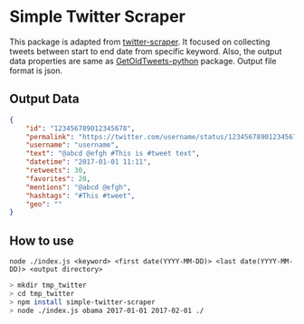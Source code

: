 Simple Twitter Scraper
======================

This package is adapted from [twitter-scraper](https://github.com/Volox/TwitterScraper).
It focused on collecting tweets between start to end date from specific keyword.
Also, the output data properties are same as [GetOldTweets-python](https://github.com/Jefferson-Henrique/GetOldTweets-python) package.
Output file format is json.

Output Data
------------
```json
{
	"id": "123456789012345678",
	"permalink": "https://twitter.com/username/status/123456789012345678",
	"username": "username",
	"text": "@abcd @efgh #This is #tweet text",
	"datetime": "2017-01-01 11:11",
	"retweets": 30,
	"favorites": 20,
	"mentions": "@abcd @efgh",
	"hashtags": "#This #tweet",
	"geo": ""
}
```

How to use
----------
`node ./index.js <keyword> <first date(YYYY-MM-DD)> <last date(YYYY-MM-DD)> <output directory>`
```sh
> mkdir tmp_twitter
> cd tmp_twitter
> npm install simple-twitter-scraper
> node ./index.js obama 2017-01-01 2017-02-01 ./
```
